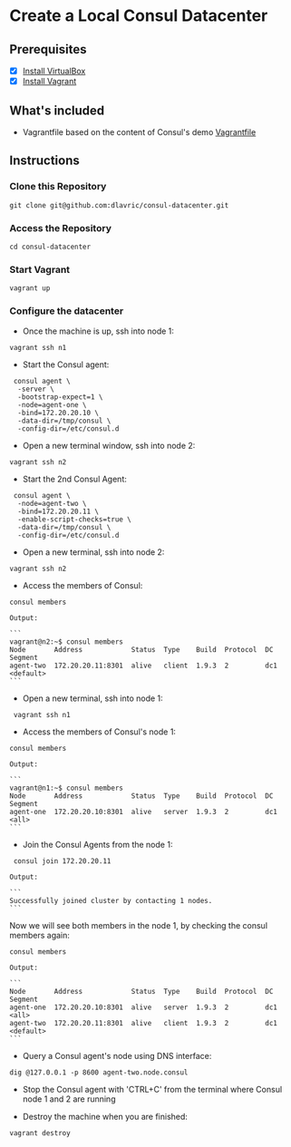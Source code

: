 # Create a Local Consul Datacenter

## Prerequisites
- [X] [Install VirtualBox](https://www.virtualbox.org/)
- [X] [Install Vagrant](https://www.vagrantup.com/downloads)

## What's included

- Vagrantfile based on the content of Consul's demo [Vagrantfile](https://github.com/hashicorp/consul/blob/master/demo/vagrant-cluster/Vagrantfile)

## Instructions

### Clone this Repository

```shell
git clone git@github.com:dlavric/consul-datacenter.git
```

### Access the Repository

```shell
cd consul-datacenter
```

### Start Vagrant

```shell
vagrant up
```

### Configure the datacenter

- Once the machine is up, ssh into node 1:

```shell
vagrant ssh n1
```

- Start the Consul agent:

```shell
 consul agent \
  -server \
  -bootstrap-expect=1 \
  -node=agent-one \
  -bind=172.20.20.10 \
  -data-dir=/tmp/consul \
  -config-dir=/etc/consul.d
```

- Open a new terminal window, ssh into node 2:

```shell
vagrant ssh n2
```

- Start the 2nd Consul Agent:

```shell
 consul agent \
  -node=agent-two \
  -bind=172.20.20.11 \
  -enable-script-checks=true \
  -data-dir=/tmp/consul \
  -config-dir=/etc/consul.d
```

- Open a new terminal, ssh into node 2:

```shell
vagrant ssh n2
```

- Access the members of Consul:

```shell
consul members
```

    Output:

    ```
    vagrant@n2:~$ consul members
    Node       Address            Status  Type    Build  Protocol  DC   Segment
    agent-two  172.20.20.11:8301  alive   client  1.9.3  2         dc1  <default>
    ```

- Open a new terminal, ssh into node 1:

```shell
 vagrant ssh n1
```

- Access the members of Consul's node 1:

```shell
consul members
```

    Output:

    ```
    vagrant@n1:~$ consul members
    Node       Address            Status  Type    Build  Protocol  DC   Segment
    agent-one  172.20.20.10:8301  alive   server  1.9.3  2         dc1  <all>
    ```

- Join the Consul Agents from the node 1:

```shell
 consul join 172.20.20.11
```
    
    Output:

    ```
    Successfully joined cluster by contacting 1 nodes.
    ```

Now we will see both members in the node 1, by checking the consul members again:

```shell
consul members
```

    Output:

    ```
    Node       Address            Status  Type    Build  Protocol  DC   Segment
    agent-one  172.20.20.10:8301  alive   server  1.9.3  2         dc1  <all>
    agent-two  172.20.20.11:8301  alive   client  1.9.3  2         dc1  <default>
    ```

- Query a Consul agent's node using DNS interface:

```shell
dig @127.0.0.1 -p 8600 agent-two.node.consul
```

- Stop the Consul agent with 'CTRL+C' from the terminal where Consul node 1 and 2 are running


- Destroy the machine when you are finished:

```shell
vagrant destroy
```







